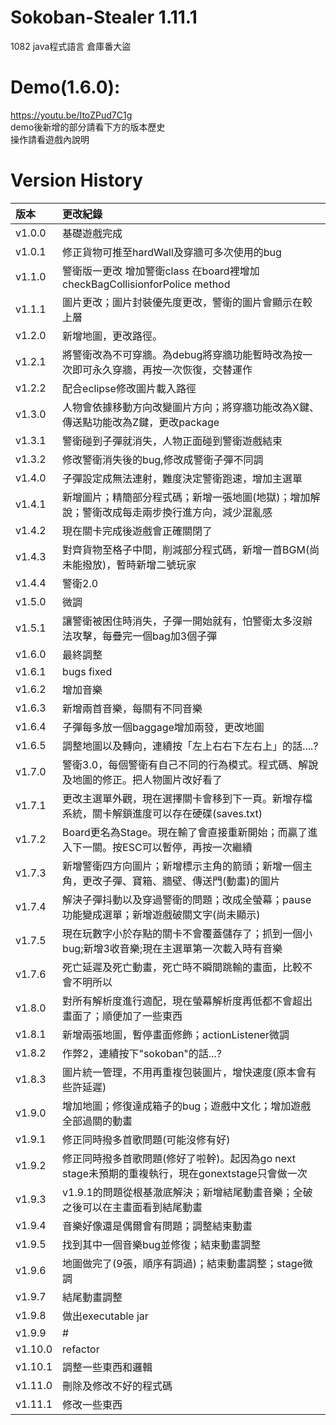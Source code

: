 # Sokoban-Stealer 1.11.1
1082 java程式語言 倉庫番大盜  

# Demo(1.6.0):
https://youtu.be/ItoZPud7C1g  
demo後新增的部分請看下方的版本歷史  
操作請看遊戲內說明  

# Version History
| 版本 | 更改紀錄 |
| :--- | :----- |
v1.0.0 | 基礎遊戲完成  
v1.0.1 | 修正貨物可推至hardWall及穿牆可多次使用的bug  
v1.1.0 | 警衛版一更改 增加警衛class 在board裡增加checkBagCollisionforPolice method  
v1.1.1 | 圖片更改；圖片封裝優先度更改，警衛的圖片會顯示在較上層  
v1.2.0 | 新增地圖，更改路徑。  
v1.2.1 | 將警衛改為不可穿牆。為debug將穿牆功能暫時改為按一次即可永久穿牆，再按一次恢復，交替運作  
v1.2.2 | 配合eclipse修改圖片載入路徑  
v1.3.0 | 人物會依據移動方向改變圖片方向；將穿牆功能改為X鍵、傳送點功能改為Z鍵，更改package  
v1.3.1 | 警衛碰到子彈就消失，人物正面碰到警衛遊戲結束  
v1.3.2 | 修改警衛消失後的bug,修改成警衛子彈不同調  
v1.4.0 | 子彈設定成無法連射，難度決定警衛跑速，增加主選單  
v1.4.1 | 新增圖片；精簡部分程式碼；新增一張地圖(地獄)；增加解說；警衛改成每走兩步換行進方向，減少混亂感  
v1.4.2 | 現在關卡完成後遊戲會正確關閉了  
v1.4.3 | 對齊貨物至格子中間，削減部分程式碼，新增一首BGM(尚未能撥放)，暫時新增二號玩家  
v1.4.4 | 警衛2.0   
v1.5.0 | 微調   
v1.5.1 | 讓警衛被困住時消失，子彈一開始就有，怕警衛太多沒辦法攻擊，每疊完一個bag加3個子彈   
v1.6.0 | 最終調整   
v1.6.1 | bugs fixed   
v1.6.2 | 增加音樂   
v1.6.3 | 新增兩首音樂，每關有不同音樂   
v1.6.4 | 子彈每多放一個baggage增加兩發，更改地圖   
v1.6.5 | 調整地圖以及轉向，連續按「左上右右下左右上」的話....?   
v1.7.0 | 警衛3.0，每個警衛有自己不同的行為模式。程式碼、解說及地圖的修正。把人物圖片改好看了   
v1.7.1 | 更改主選單外觀，現在選擇關卡會移到下一頁。新增存檔系統，關卡解鎖進度可以存在硬碟(saves.txt)   
v1.7.2 | Board更名為Stage。現在輸了會直接重新開始；而贏了進入下一關。按ESC可以暫停，再按一次繼續   
v1.7.3 | 新增警衛四方向圖片；新增標示主角的箭頭；新增一個主角，更改子彈、寶箱、牆壁、傳送門(動畫)的圖片   
v1.7.4 | 解決子彈抖動以及穿過警衛的問題；改成全螢幕；pause功能變成選單；新增遊戲破關文字(尚未顯示)  
v1.7.5 | 現在玩數字小於存點的關卡不會覆蓋儲存了；抓到一個小bug;新增3收音樂;現在主選單第一次載入時有音樂  
v1.7.6 | 死亡延遲及死亡動畫，死亡時不瞬間跳輸的畫面，比較不會不明所以  
v1.8.0 | 對所有解析度進行適配，現在螢幕解析度再低都不會超出畫面了；順便加了一些東西   
v1.8.1 | 新增兩張地圖，暫停畫面修飾；actionListener微調  
v1.8.2 | 作弊2，連續按下"sokoban"的話...?  
v1.8.3 | 圖片統一管理，不用再重複包裝圖片，增快速度(原本會有些許延遲)  
v1.9.0 | 增加地圖；修復達成箱子的bug；遊戲中文化；增加遊戲全部過關的動畫  
v1.9.1 | 修正同時撥多首歌問題(可能沒修有好)  
v1.9.2 | 修正同時撥多首歌問題(修好了啦幹)。起因為go next stage未預期的重複執行，現在gonextstage只會做一次  
v1.9.3 | v1.9.1的問題從根基澈底解決；新增結尾動畫音樂；全破之後可以在主畫面看到結尾動畫  
v1.9.4 | 音樂好像還是偶爾會有問題；調整結束動畫   
v1.9.5 | 找到其中一個音樂bug並修復；結束動畫調整  
v1.9.6 | 地圖做完了(9張，順序有調過)；結束動畫調整；stage微調  
v1.9.7 | 結尾動畫調整  
v1.9.8 | 做出executable jar  
v1.9.9 | #  
v1.10.0 | refactor  
v1.10.1 | 調整一些東西和邏輯  
v1.11.0 | 刪除及修改不好的程式碼  
v1.11.1 | 修改一些東西  
